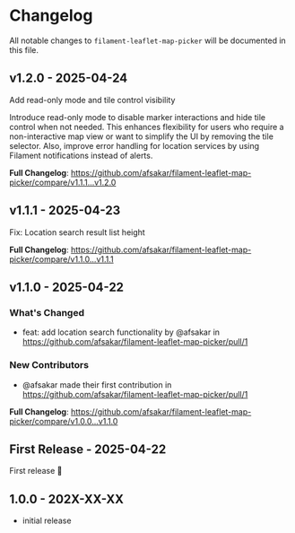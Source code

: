 # Changelog

All notable changes to `filament-leaflet-map-picker` will be documented in this file.

## v1.2.0 - 2025-04-24

Add read-only mode and tile control visibility

Introduce read-only mode to disable marker interactions and hide tile control when not needed. This enhances flexibility for users who require a non-interactive map view or want to simplify the UI by removing the tile selector. Also, improve error handling for location services by using Filament notifications instead of alerts.

**Full Changelog**: https://github.com/afsakar/filament-leaflet-map-picker/compare/v1.1.1...v1.2.0

## v1.1.1 - 2025-04-23

Fix: Location search result list height

**Full Changelog**: https://github.com/afsakar/filament-leaflet-map-picker/compare/v1.1.0...v1.1.1

## v1.1.0 - 2025-04-22

### What's Changed

* feat: add location search functionality by @afsakar in https://github.com/afsakar/filament-leaflet-map-picker/pull/1

### New Contributors

* @afsakar made their first contribution in https://github.com/afsakar/filament-leaflet-map-picker/pull/1

**Full Changelog**: https://github.com/afsakar/filament-leaflet-map-picker/compare/v1.0.0...v1.1.0

## First Release - 2025-04-22

First release 🎉

## 1.0.0 - 202X-XX-XX

- initial release
